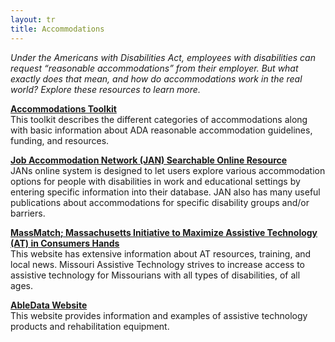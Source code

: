 ```yaml
---
layout: tr
title: Accommodations
---
```

_Under the Americans with Disabilities Act, employees with disabilities can request “reasonable accommodations” from their employer. But what exactly does that mean, and how do accommodations work in the real world? Explore these resources to learn more._

[**Accommodations Toolkit**](/files/accomm-toolkit.doc)  
This toolkit describes the different categories of accommodations along with basic information about ADA reasonable accommodation guidelines, funding, and resources.

[**Job Accommodation Network (JAN) Searchable Online Resource**](http://askjan.org/links/atoz.htm)  
JANs online system is designed to let users explore various accommodation options for people with disabilities in work and educational settings by entering specific information into their database. JAN also has many useful publications about accommodations for specific disability groups and/or barriers.


[**MassMatch; Massachusetts Initiative to Maximize Assistive Technology (AT) in Consumers Hands**](https://at.mo.gov/)  
This website has extensive information about AT resources, training, and local news. Missouri Assistive Technology strives to increase access to assistive technology for Missourians with all types of disabilities, of all ages. 

[**AbleData Website**](http://www.abledata.com/)  
This website provides information and examples of assistive technology products and rehabilitation equipment.
